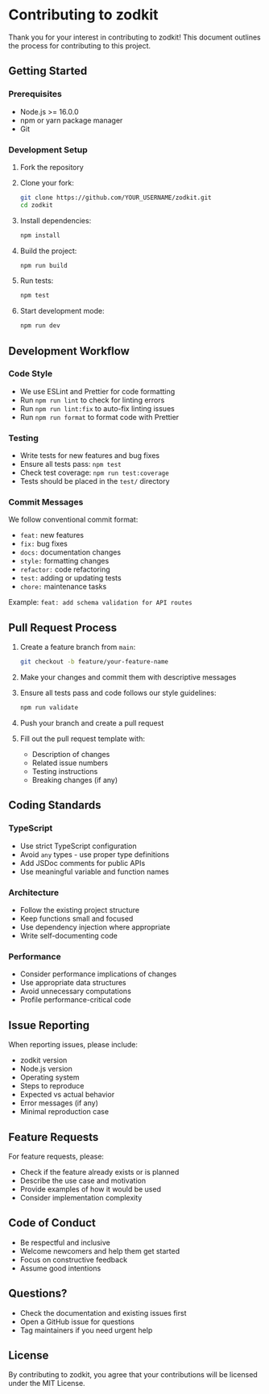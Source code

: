 # Contributing to zodkit

Thank you for your interest in contributing to zodkit! This document outlines the process for contributing to this project.

## Getting Started

### Prerequisites

- Node.js >= 16.0.0
- npm or yarn package manager
- Git

### Development Setup

1. Fork the repository
2. Clone your fork:
   ```bash
   git clone https://github.com/YOUR_USERNAME/zodkit.git
   cd zodkit
   ```

3. Install dependencies:
   ```bash
   npm install
   ```

4. Build the project:
   ```bash
   npm run build
   ```

5. Run tests:
   ```bash
   npm test
   ```

6. Start development mode:
   ```bash
   npm run dev
   ```

## Development Workflow

### Code Style

- We use ESLint and Prettier for code formatting
- Run `npm run lint` to check for linting errors
- Run `npm run lint:fix` to auto-fix linting issues
- Run `npm run format` to format code with Prettier

### Testing

- Write tests for new features and bug fixes
- Ensure all tests pass: `npm test`
- Check test coverage: `npm run test:coverage`
- Tests should be placed in the `test/` directory

### Commit Messages

We follow conventional commit format:

- `feat:` new features
- `fix:` bug fixes
- `docs:` documentation changes
- `style:` formatting changes
- `refactor:` code refactoring
- `test:` adding or updating tests
- `chore:` maintenance tasks

Example: `feat: add schema validation for API routes`

## Pull Request Process

1. Create a feature branch from `main`:
   ```bash
   git checkout -b feature/your-feature-name
   ```

2. Make your changes and commit them with descriptive messages

3. Ensure all tests pass and code follows our style guidelines:
   ```bash
   npm run validate
   ```

4. Push your branch and create a pull request

5. Fill out the pull request template with:
   - Description of changes
   - Related issue numbers
   - Testing instructions
   - Breaking changes (if any)

## Coding Standards

### TypeScript

- Use strict TypeScript configuration
- Avoid `any` types - use proper type definitions
- Add JSDoc comments for public APIs
- Use meaningful variable and function names

### Architecture

- Follow the existing project structure
- Keep functions small and focused
- Use dependency injection where appropriate
- Write self-documenting code

### Performance

- Consider performance implications of changes
- Use appropriate data structures
- Avoid unnecessary computations
- Profile performance-critical code

## Issue Reporting

When reporting issues, please include:

- zodkit version
- Node.js version
- Operating system
- Steps to reproduce
- Expected vs actual behavior
- Error messages (if any)
- Minimal reproduction case

## Feature Requests

For feature requests, please:

- Check if the feature already exists or is planned
- Describe the use case and motivation
- Provide examples of how it would be used
- Consider implementation complexity

## Code of Conduct

- Be respectful and inclusive
- Welcome newcomers and help them get started
- Focus on constructive feedback
- Assume good intentions

## Questions?

- Check the documentation and existing issues first
- Open a GitHub issue for questions
- Tag maintainers if you need urgent help

## License

By contributing to zodkit, you agree that your contributions will be licensed under the MIT License.